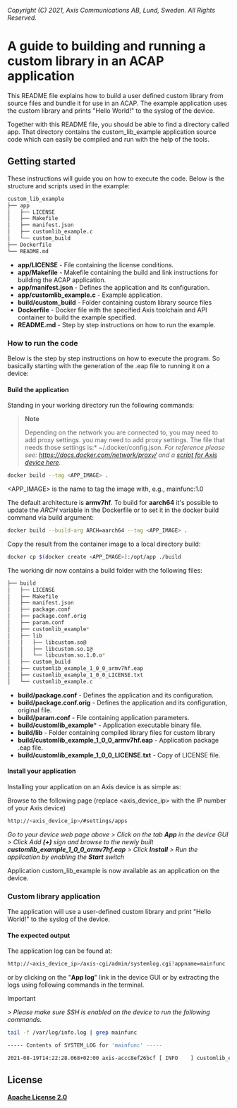  *Copyright (C) 2021, Axis Communications AB, Lund, Sweden. All Rights Reserved.*

# A guide to building and running a custom library in an ACAP application

This README file explains how to build a user defined custom library from source files and bundle it for use in an ACAP. The example application uses the custom library and prints "Hello World!" to the syslog of the device.

Together with this README file, you should be able to find a directory called app. That directory contains the custom_lib_example application source code which can easily
be compiled and run with the help of the tools.

## Getting started

These instructions will guide you on how to execute the code. Below is the structure and scripts used in the example:

```sh
custom_lib_example
├── app
│   ├── LICENSE
│   ├── Makefile
│   ├── manifest.json
│   ├── customlib_example.c
│   └── custom_build
├── Dockerfile
└── README.md
```

- **app/LICENSE**             - File containing the license conditions.
- **app/Makefile**            - Makefile containing the build and link instructions for building the ACAP application.
- **app/manifest.json**       - Defines the application and its configuration.
- **app/customlib_example.c** - Example application.
- **build/custom_build**      - Folder containing custom library source files
- **Dockerfile**              - Docker file with the specified Axis toolchain and API container to build the example specified.
- **README.md**               - Step by step instructions on how to run the example.

### How to run the code

Below is the step by step instructions on how to execute the program. So basically starting with the generation of the .eap file to running it on a device:

#### Build the application

Standing in your working directory run the following commands:

> **Note**
>
> Depending on the network you are connected to, you may need to add proxy settings. you may need to add proxy settings.
The file that needs those settings is:* ~/.docker/config.json. *For
reference please see: https://docs.docker.com/network/proxy/ and a
[script for Axis device here](../../FAQs.md#HowcanIset-upnetworkproxysettingsontheAxisdevice?).*

```sh
docker build --tag <APP_IMAGE> .
```

<APP_IMAGE> is the name to tag the image with, e.g., mainfunc:1.0

The default architecture is **armv7hf**. To build for **aarch64** it's possible to
update the *ARCH* variable in the Dockerfile or to set it in the docker build
command via build argument:

```sh
docker build --build-arg ARCH=aarch64 --tag <APP_IMAGE> .
```

Copy the result from the container image to a local directory build:

```sh
docker cp $(docker create <APP_IMAGE>):/opt/app ./build
```

The working dir now contains a build folder with the following files:

```sh
├── build
│   ├── LICENSE
│   ├── Makefile
│   ├── manifest.json
│   ├── package.conf
│   ├── package.conf.orig
│   ├── param.conf
│   ├── customlib_example*
│   ├── lib
│   │   ├── libcustom.so@
│   │   ├── libcustom.so.1@
│   │   └── libcustom.so.1.0.o*
│   ├── custom_build
│   ├── customlib_example_1_0_0_armv7hf.eap
│   ├── customlib_example_1_0_0_LICENSE.txt
│   └── customlib_example.c

```

- **build/package.conf** - Defines the application and its configuration.
- **build/package.conf.orig** - Defines the application and its configuration, original file.
- **build/param.conf** - File containing application parameters.
- **build/customlib_example*** - Application executable binary file.
- **build/lib** - Folder containing compiled library files for custom library
- **build/customlib_example_1_0_0_armv7hf.eap** - Application package .eap file.
- **build/customlib_example_1_0_0_LICENSE.txt** - Copy of LICENSE file.

#### Install your application

Installing your application on an Axis device is as simple as:

Browse to the following page (replace <axis_device_ip> with the IP number of your Axis device)

```sh
http://<axis_device_ip>/#settings/apps
```

*Go to your device web page above > Click on the tab **App** in the device GUI > Click Add **(+)** sign and browse to
the newly built **customlib_example_1_0_0_armv7hf.eap** > Click **Install** > Run the application by enabling the **Start** switch*

Application custom_lib_example is now available as an application on the device.

### Custom library application

The application will use a user-defined custom library and print "Hello World!" to the syslog of the device.

#### The expected output

The application log can be found at:

```sh
http://<axis_device_ip>/axis-cgi/admin/systemlog.cgi?appname=mainfunc
```

or by clicking on the "**App log**" link in the device GUI or by extracting the logs using following commands in the terminal.

>[!IMPORTANT]
*> Please make sure SSH is enabled on the device to run the following commands.*

```sh
tail -f /var/log/info.log | grep mainfunc
```

```sh
----- Contents of SYSTEM_LOG for 'mainfunc' -----

2021-08-19T14:22:28.068+02:00 axis-accc8ef26bcf [ INFO    ] customlib_example[32561]: Hello World!

```

## License

**[Apache License 2.0](../../LICENSE)**
